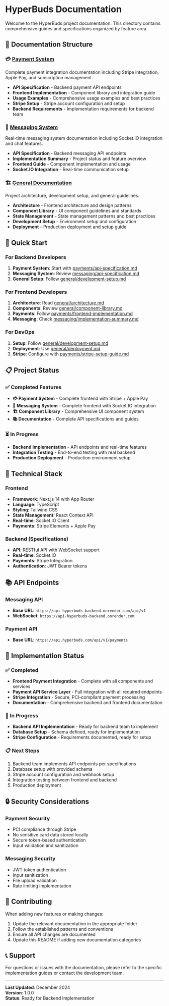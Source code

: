# HyperBuds Documentation

Welcome to the HyperBuds project documentation. This directory contains comprehensive guides and specifications organized by feature area.

## 📁 Documentation Structure

### 💳 [Payment System](./payments/)
Complete payment integration documentation including Stripe integration, Apple Pay, and subscription management.

- **API Specification** - Backend payment API endpoints
- **Frontend Implementation** - Component library and integration guide
- **Usage Examples** - Comprehensive usage examples and best practices
- **Stripe Setup** - Stripe account configuration and setup
- **Backend Requirements** - Implementation requirements for backend team

### 💬 [Messaging System](./messaging/)
Real-time messaging system documentation including Socket.IO integration and chat features.

- **API Specification** - Backend messaging API endpoints
- **Implementation Summary** - Project status and feature overview
- **Frontend Guide** - Component implementation and usage
- **Socket.IO Integration** - Real-time communication setup

### 🏗️ [General Documentation](./general/)
Project architecture, development setup, and general guidelines.

- **Architecture** - Frontend architecture and design patterns
- **Component Library** - UI component guidelines and standards
- **State Management** - State management patterns and best practices
- **Development Setup** - Environment setup and configuration
- **Deployment** - Production deployment and setup guide

## 🚀 Quick Start

### For Backend Developers
1. **Payment System**: Start with [payments/api-specification.md](./payments/api-specification.md)
2. **Messaging System**: Review [messaging/api-specification.md](./messaging/api-specification.md)
3. **General Setup**: Follow [general/development-setup.md](./general/development-setup.md)

### For Frontend Developers
1. **Architecture**: Read [general/architecture.md](./general/architecture.md)
2. **Components**: Review [general/component-library.md](./general/component-library.md)
3. **Payments**: Follow [payments/frontend-implementation.md](./payments/frontend-implementation.md)
4. **Messaging**: Check [messaging/implementation-summary.md](./messaging/implementation-summary.md)

### For DevOps
1. **Setup**: Follow [general/development-setup.md](./general/development-setup.md)
2. **Deployment**: Use [general/deployment.md](./general/deployment.md)
3. **Stripe**: Configure with [payments/stripe-setup-guide.md](./payments/stripe-setup-guide.md)

## 📋 Project Status

### ✅ Completed Features
- **💳 Payment System** - Complete frontend with Stripe + Apple Pay
- **💬 Messaging System** - Complete frontend with Socket.IO integration
- **🏗️ Component Library** - Comprehensive UI component system
- **📚 Documentation** - Complete API specifications and guides

### ⏳ In Progress
- **Backend Implementation** - API endpoints and real-time features
- **Integration Testing** - End-to-end testing with real backend
- **Production Deployment** - Production environment setup

## 🔧 Technical Stack

### Frontend
- **Framework**: Next.js 14 with App Router
- **Language**: TypeScript
- **Styling**: Tailwind CSS
- **State Management**: React Context API
- **Real-time**: Socket.IO Client
- **Payments**: Stripe Elements + Apple Pay

### Backend (Specifications)
- **API**: RESTful API with WebSocket support
- **Real-time**: Socket.IO
- **Payments**: Stripe Integration
- **Authentication**: JWT Bearer tokens

## 📚 API Endpoints

### Messaging API
- **Base URL**: `https://api-hyperbuds-backend.onrender.com/api/v1`
- **WebSocket**: `https://api-hyperbuds-backend.onrender.com`

### Payment API
- **Base URL**: `https://api.hyperbuds.com/api/v1/payments`

## 🎯 Implementation Status

### ✅ Completed
- **Frontend Payment Integration** - Complete with all components and services
- **Payment API Service Layer** - Full integration with all required endpoints
- **Stripe Integration** - Secure, PCI-compliant payment processing
- **Documentation** - Comprehensive backend and frontend documentation

### 🚧 In Progress
- **Backend API Implementation** - Ready for backend team to implement
- **Database Setup** - Schema defined, ready for implementation
- **Stripe Configuration** - Requirements documented, ready for setup

### 📋 Next Steps
1. Backend team implements API endpoints per specifications
2. Database setup with provided schema
3. Stripe account configuration and webhook setup
4. Integration testing between frontend and backend
5. Production deployment

## 🔒 Security Considerations

### Payment Security
- PCI compliance through Stripe
- No sensitive card data stored locally
- Secure token-based authentication
- Input validation and sanitization

### Messaging Security
- JWT token authentication
- Input sanitization
- File upload validation
- Rate limiting implementation

## 🤝 Contributing

When adding new features or making changes:

1. Update the relevant documentation in the appropriate folder
2. Follow the established patterns and conventions
3. Ensure all API changes are documented
4. Update this README if adding new documentation categories

## 📞 Support

For questions or issues with the documentation, please refer to the specific implementation guides or contact the development team.

---

**Last Updated**: December 2024  
**Version**: 1.0.0  
**Status**: Ready for Backend Implementation